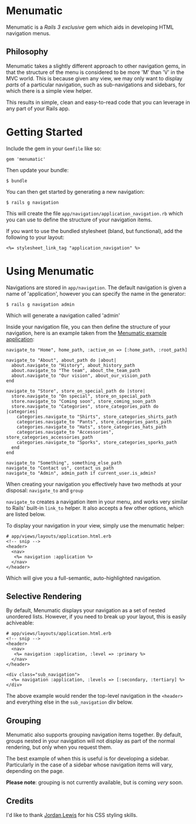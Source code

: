 # Menumatic

Menumatic is a _Rails 3 exclusive_ gem which aids in developing HTML
navigation menus.

## Philosophy

Menumatic takes a slightly different approach to other navigation gems,
in that the structure of the menu is considered to be more 'M' than 'V'
in the MVC world. This is because given any view, we may only want to
display _parts_ of a particular navigation, such as sub-navigations and
sidebars, for which there is a simple view helper.

This results in simple, clean and easy-to-read code that you can
leverage in any part of your Rails app.

# Getting Started

Include the gem in your `Gemfile` like so:

    gem 'menumatic'

Then update your bundle:

    $ bundle

You can then get started by generating a new navigation:

    $ rails g navigation

This will create the file `app/navigation/application_navigation.rb` which you can use to
define the structure of your navigation items.

If you want to use the bundled stylesheet (bland, but functional), add the following to your
layout:

    <%= stylesheet_link_tag "application_navigation" %>

# Using Menumatic

Navigations are stored in `app/navigation`. The default navigation is
given a name of 'application', however you can specify the name in the
generator:

    $ rails g navigation admin

Which will generate a navigation called 'admin'

Inside your navigation file, you can then define the structure of your
navigation, here is an example taken from the [Menumatic example
application](http://github.com/thetron/menumatic-sample-application):

    navigate_to "Home", home_path, :active_on => [:home_path, :root_path]

    navigate_to "About", about_path do |about|
      about.navigate_to "History", about_history_path
      about.navigate_to "The team", about_the_team_path 
      about.navigate_to "Our vision", about_our_vision_path
    end

    navigate_to "Store", store_on_special_path do |store|
      store.navigate_to "On special", store_on_special_path
      store.navigate_to "Coming soon", store_coming_soon_path
      store.navigate_to "Categories", store_categories_path do |categories|
        categories.navigate_to "Shirts", store_categories_shirts_path
        categories.navigate_to "Pants", store_categories_pants_path
        categories.navigate_to "Hats", store_categories_hats_path
        categories.navigate_to "Accessories", store_categories_accessories_path
        categories.navigate_to "Sporks", store_categories_sporks_path
      end
    end

    navigate_to "Something", something_else_path
    navigate_to "Contact us", contact_us_path
    navigate_to "Admin", admin_path if current_user.is_admin?

When creating your navigation you effectively have two methods at your
disposal: `navigate_to` and `group`

`navigate_to` creates a navigation item in your menu, and works very
similar to Rails' built-in `link_to` helper. It also accepts a few other
options, which are listed below.

To display your navigation in your view, simply use the menumatic
helper:

    # app/views/layouts/application.html.erb
    <!-- snip -->
    <header>
      <nav>
       <%= navigation :application %>
      </nav>
    </header>

Which will give you a full-semantic, auto-highlighted navigation.


## Selective Rendering

By default, Menumatic displays your navigation as a set of nested
unordered lists. However, if you need to break up your layout, this is
easily achiveable:


    # app/views/layouts/application.html.erb
    <!-- snip -->
    <header>
      <nav>
       <%= navigation :application, :level => :primary %>
      </nav>
    </header>

    <div class="sub_navigation">
      <%= navigation :application, :levels => [:secondary, :tertiary] %>
    </div>

The above example would render the top-level navigation in the
`<header>` and everything else in the `sub_navigation` div below.


## Grouping

Menumatic also supports grouping navigation items together. By default,
groups nested in your navigation will not display as part of the normal
rendering, but only when you request them.

The best example of when this is useful is for developing a sidebar. Particularly in the case of a sidebar whose navigation items will vary, depending on the page.

__Please note__: grouping is not currently available, but is coming
_very_ soon.

## Credits

I'd like to thank [Jordan Lewis](http://github.com/jordan-lewis) for his CSS styling skills.
